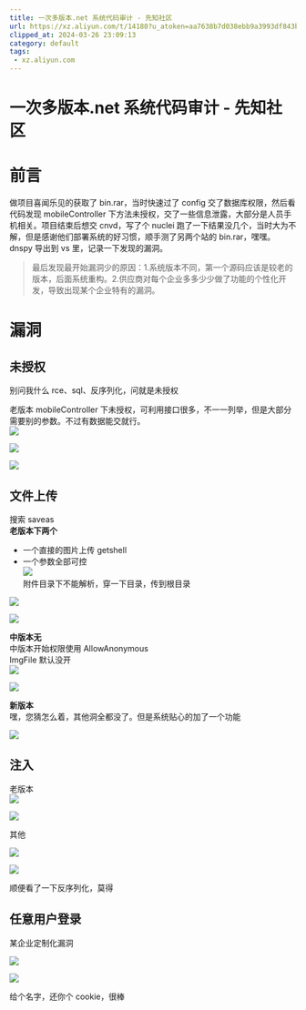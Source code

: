 ```yaml
---
title: 一次多版本.net 系统代码审计 - 先知社区
url: https://xz.aliyun.com/t/14180?u_atoken=aa7638b7d038ebb9a3993df843be2e70&u_asession=01wvDka-YZJppSXloc22pi2-dowy_ZLR4MQXtgs4qZozuKO9lilF5zEnn9dQN7dpmRdlmHJsN3PcAI060GRB4YZGyPlBJUEqctiaTooWaXr7I&u_asig=05ScOxeMVmtp-_FXITMQWVuD5o9qyNVs1OAdo7CDak0ajCjfR_-5QX3jTjXhABGJYWPhLOPgHX5xNpm0exTkPBBGzjBGGGUdVbfH2LajnJcpvrTNmwPLL0LO-0YmiCOo7PUgzQ2rmQfaI3kCUH6nrGmBqIiuJCt981IQKnRLUbbgtg2QMxYs6lyXb1lFWKql56wgPqJ-gMVBgy9bydU-CSmjCu9Fzs324A7LFHzI_zGAFRURv06LITWmoubVGPSQpCrgzhUnCUO8kFq22j9o5BxDVZB4MuZHT0qqFIV4ngWlF6gx6UxFgdF3ARCQ86jS_u_XR5hatHQVh06VuUZ-D1wA&u_aref=3Z3vrpee5RJn39MZ6P2ZSitauAU%3D
clipped_at: 2024-03-26 23:09:13
category: default
tags: 
 - xz.aliyun.com
---
```



# 一次多版本.net 系统代码审计 - 先知社区

# 前言

做项目喜闻乐见的获取了 bin.rar，当时快速过了 config 交了数据库权限，然后看代码发现 mobileController 下方法未授权，交了一些信息泄露，大部分是人员手机相关。项目结束后想交 cnvd，写了个 nuclei 跑了一下结果没几个，当时大为不解，但是感谢他们部署系统的好习惯，顺手测了另两个站的 bin.rar，嘿嘿。dnspy 导出到 vs 里，记录一下发现的漏洞。

> 最后发现最开始漏洞少的原因：1.系统版本不同，第一个源码应该是较老的版本，后面系统重构。2.供应商对每个企业多多少少做了功能的个性化开发，导致出现某个企业特有的漏洞。

# 漏洞

## 未授权

别问我什么 rce、sql、反序列化，问就是未授权

老版本 mobileController 下未授权，可利用接口很多，不一一列举，但是大部分需要别的参数。不过有数据能交就行。  
[![](assets/1711465753-013f0373d748d08c2e748bcc2e4b2e8e.png)](https://xzfile.aliyuncs.com/media/upload/picture/20240312153321-cd6bed66-e042-1.png)

[![](assets/1711465753-dce459f45f3a45982a403848c9afd735.png)](https://xzfile.aliyuncs.com/media/upload/picture/20240312153622-39906616-e043-1.png)

[![](assets/1711465753-58f9ecc75773b3d6569fb96c029771dc.png)](https://xzfile.aliyuncs.com/media/upload/picture/20240312153751-6e7938d0-e043-1.png)

## 文件上传

搜索 saveas  
**老版本下两个**

-   一个直接的图片上传 getshell
-   一个参数全部可控  
    [![](assets/1711465753-4575d536999a9d85fec7d76cf90595eb.png)](https://xzfile.aliyuncs.com/media/upload/picture/20240312154851-f798d1ec-e044-1.png)  
    附件目录下不能解析，穿一下目录，传到根目录

[![](assets/1711465753-63e6db4b3e2f1fbfa1f5568a6efb45ae.png)](https://xzfile.aliyuncs.com/media/upload/picture/20240312155013-28d51612-e045-1.png)

[![](assets/1711465753-b44cdf98a81e1ef9ad82066d75dbb2f0.png)](https://xzfile.aliyuncs.com/media/upload/picture/20240312155320-97fd900a-e045-1.png)

**中版本无**  
中版本开始权限使用 AllowAnonymous  
ImgFile 默认没开  
[![](assets/1711465753-bab5ccdda19514eff23e47a9d24260f7.png)](https://xzfile.aliyuncs.com/media/upload/picture/20240312155901-63426380-e046-1.png)

[![](assets/1711465753-da3344f6e8f0537cff6d2c862c578b62.png)](https://xzfile.aliyuncs.com/media/upload/picture/20240312155937-78aed352-e046-1.png)

**新版本**  
嘿，您猜怎么着，其他洞全都没了。但是系统贴心的加了一个功能

[![](assets/1711465753-677aed71c8c00e1f5f69764c01ae3f50.png)](https://xzfile.aliyuncs.com/media/upload/picture/20240312160131-bcc19070-e046-1.png)

## 注入

老版本  
[![](assets/1711465753-5e934cff18ea84d8cf2aef467b27131c.png)](https://xzfile.aliyuncs.com/media/upload/picture/20240312160205-d11c6798-e046-1.png)

[![](assets/1711465753-fc4f3800e9c8d54554c2dde8e176eb16.png)](https://xzfile.aliyuncs.com/media/upload/picture/20240312160300-f1fe145c-e046-1.png)

其他

[![](assets/1711465753-f60c3adb38e18805aafcd84273642f98.png)](https://xzfile.aliyuncs.com/media/upload/picture/20240312160926-d82f9676-e047-1.png)

[![](assets/1711465753-4383eb0013dec0636bbf153dbd00b25c.png)](https://xzfile.aliyuncs.com/media/upload/picture/20240312160615-65ca95cc-e047-1.png)

顺便看了一下反序列化，莫得

## 任意用户登录

某企业定制化漏洞

[![](assets/1711465753-ec6c8c92e37e166af2db1669da644a85.png)](https://xzfile.aliyuncs.com/media/upload/picture/20240312161403-7cdbff3e-e048-1.png)

[![](assets/1711465753-55f04b24da9ada76245164f73adad28c.png)](https://xzfile.aliyuncs.com/media/upload/picture/20240312161627-d31f42a2-e048-1.png)

给个名字，还你个 cookie，很棒